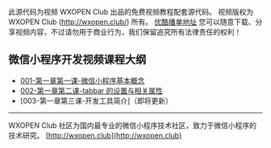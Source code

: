 此源代码为视频 WXOPEN Club 出品的免费视频教程配套源代码。
视频版权为 WXOPEN Club (http://wxopen.club/) 所有。
[优酷播单地址](http://list.youku.com/albumlist/show?id=28664305&ascending=1&page=1)
您可以随意下载、分享视频内容，不过请勿用于商业行为，我们保留追究所有法律责任的权利！

## 微信小程序开发视频课程大纲
- [001-第一章第一课-微信小程序基本概念](http://wxopen.club/topic/582e530d15e8801003c8c245)
- [002-第一章第二课-tabbar 的设置与相关属性](http://wxopen.club/topic/582e997315e8801003c8c249)
- [003-第一章第三课-开发工具简介]（即将更新）
		
***
WXOPEN Club 社区为国内最专业的微信小程序技术社区，致力于微信小程序的技术研究。
[http://wxopen.club](http://wxopen.club)

